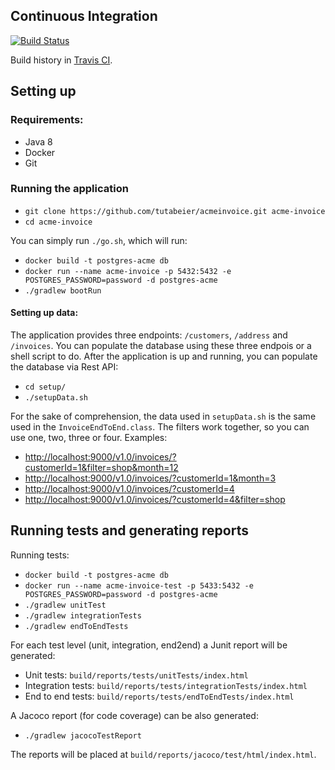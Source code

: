 ## Continuous Integration
[![Build Status](https://travis-ci.org/tutabeier/acmeinvoice.svg?branch=master)](https://travis-ci.org/tutabeier/acmeinvoice)

Build history in [Travis CI](https://travis-ci.org/tutabeier/acmeinvoice/).

## Setting up

### Requirements:
- Java 8
- Docker
- Git

### Running the application

- `git clone https://github.com/tutabeier/acmeinvoice.git acme-invoice`
- `cd acme-invoice`

You can simply run `./go.sh`, which will run:
- `docker build -t postgres-acme db`
- `docker run --name acme-invoice -p 5432:5432 -e POSTGRES_PASSWORD=password -d postgres-acme`
- `./gradlew bootRun`

#### Setting up data:
The application provides three endpoints: `/customers`, `/address` and `/invoices`.
You can populate the database using these three endpois or a shell script to do.
After the application is up and running, you can populate the database via Rest API:
- `cd setup/`
- `./setupData.sh`

For the sake of comprehension, the data used in `setupData.sh` is the same used in the `InvoiceEndToEnd.class`.
The filters work together, so you can use one, two, three or four.
Examples:
- [http://localhost:9000/v1.0/invoices/?customerId=1&filter=shop&month=12](http://localhost:9000/v1.0/invoices/?customerId=1&filter=shop&month=12)
- [http://localhost:9000/v1.0/invoices/?customerId=1&month=3](http://localhost:9000/v1.0/invoices/?customerId=1&month=3)
- [http://localhost:9000/v1.0/invoices/?customerId=4](http://localhost:9000/v1.0/invoices/?customerId=4)
- [http://localhost:9000/v1.0/invoices/?customerId=4&filter=shop](http://localhost:9000/v1.0/invoices/?customerId=4&filter=shop)

## Running tests and generating reports

Running tests:
- `docker build -t postgres-acme db`
- `docker run --name acme-invoice-test -p 5433:5432 -e POSTGRES_PASSWORD=password -d postgres-acme`
- `./gradlew unitTest`
- `./gradlew integrationTests`
- `./gradlew endToEndTests`


For each test level (unit, integration, end2end) a Junit report will be generated:
- Unit tests: `build/reports/tests/unitTests/index.html`
- Integration tests: `build/reports/tests/integrationTests/index.html`
- End to end tests: `build/reports/tests/endToEndTests/index.html`

A Jacoco report (for code coverage) can be also generated:
- `./gradlew jacocoTestReport`

The reports will be placed at `build/reports/jacoco/test/html/index.html`.